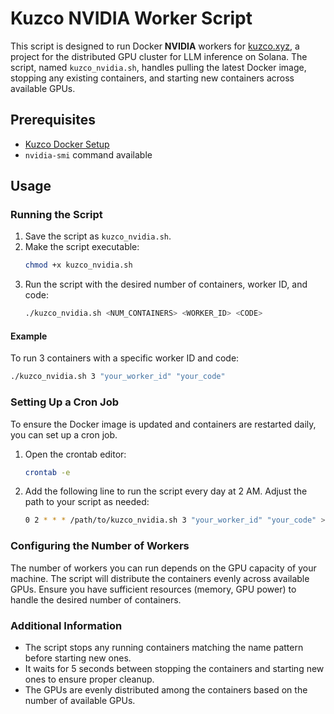 # Kuzco NVIDIA Worker Script

This script is designed to run Docker **NVIDIA** workers for [kuzco.xyz](https://kuzco.xyz/), a project for the distributed GPU cluster for LLM inference on Solana. The script, named `kuzco_nvidia.sh`, handles pulling the latest Docker image, stopping any existing containers, and starting new containers across available GPUs.

## Prerequisites

- [Kuzco Docker Setup](https://docs.kuzco.xyz/docker)
- `nvidia-smi` command available

## Usage

### Running the Script

1. Save the script as `kuzco_nvidia.sh`.
2. Make the script executable:
    ```bash
    chmod +x kuzco_nvidia.sh
    ```
3. Run the script with the desired number of containers, worker ID, and code:
    ```bash
    ./kuzco_nvidia.sh <NUM_CONTAINERS> <WORKER_ID> <CODE>
    ```

#### Example

To run 3 containers with a specific worker ID and code:
```bash
./kuzco_nvidia.sh 3 "your_worker_id" "your_code"
```

### Setting Up a Cron Job

To ensure the Docker image is updated and containers are restarted daily, you can set up a cron job.

1. Open the crontab editor:
    ```bash
    crontab -e
    ```
2. Add the following line to run the script every day at 2 AM. Adjust the path to your script as needed:
    ```bash
    0 2 * * * /path/to/kuzco_nvidia.sh 3 "your_worker_id" "your_code" >> /path/to/kuzco_nvidia.log 2>&1
    ```

### Configuring the Number of Workers

The number of workers you can run depends on the GPU capacity of your machine. The script will distribute the containers evenly across available GPUs. Ensure you have sufficient resources (memory, GPU power) to handle the desired number of containers.

### Additional Information

- The script stops any running containers matching the name pattern before starting new ones.
- It waits for 5 seconds between stopping the containers and starting new ones to ensure proper cleanup.
- The GPUs are evenly distributed among the containers based on the number of available GPUs.

